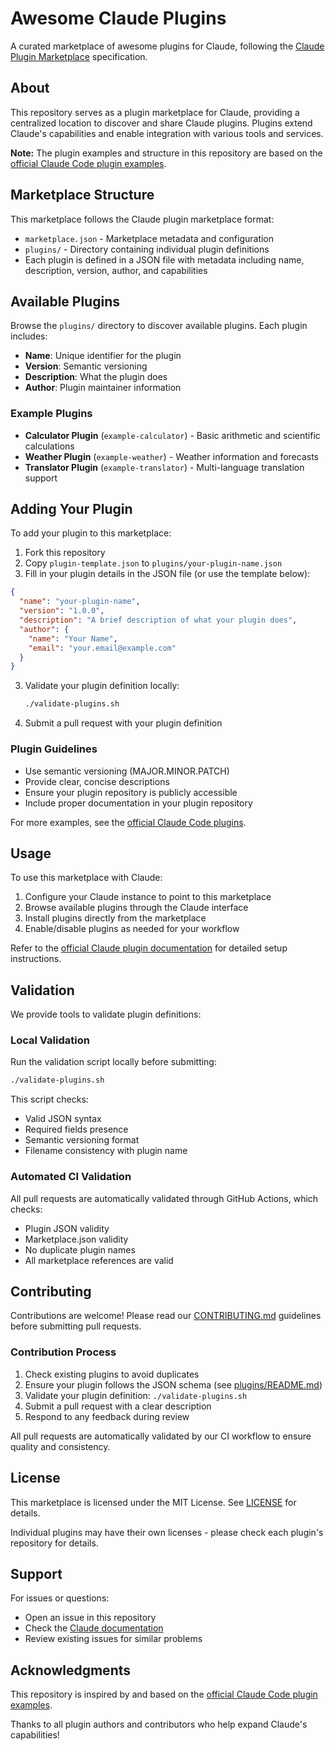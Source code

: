# Awesome Claude Plugins

A curated marketplace of awesome plugins for Claude, following the [Claude Plugin Marketplace](https://docs.claude.com/en/docs/claude-code/plugin-marketplaces) specification.

## About

This repository serves as a plugin marketplace for Claude, providing a centralized location to discover and share Claude plugins. Plugins extend Claude's capabilities and enable integration with various tools and services.

**Note:** The plugin examples and structure in this repository are based on the [official Claude Code plugin examples](https://github.com/anthropics/claude-code/tree/main/plugins).

## Marketplace Structure

This marketplace follows the Claude plugin marketplace format:

- `marketplace.json` - Marketplace metadata and configuration
- `plugins/` - Directory containing individual plugin definitions
- Each plugin is defined in a JSON file with metadata including name, description, version, author, and capabilities

## Available Plugins

Browse the `plugins/` directory to discover available plugins. Each plugin includes:

- **Name**: Unique identifier for the plugin
- **Version**: Semantic versioning
- **Description**: What the plugin does
- **Author**: Plugin maintainer information

### Example Plugins

- **Calculator Plugin** (`example-calculator`) - Basic arithmetic and scientific calculations
- **Weather Plugin** (`example-weather`) - Weather information and forecasts
- **Translator Plugin** (`example-translator`) - Multi-language translation support

## Adding Your Plugin

To add your plugin to this marketplace:

1. Fork this repository
2. Copy `plugin-template.json` to `plugins/your-plugin-name.json`
3. Fill in your plugin details in the JSON file (or use the template below):

```json
{
  "name": "your-plugin-name",
  "version": "1.0.0",
  "description": "A brief description of what your plugin does",
  "author": {
    "name": "Your Name",
    "email": "your.email@example.com"
  }
}
```

3. Validate your plugin definition locally:
   ```bash
   ./validate-plugins.sh
   ```

4. Submit a pull request with your plugin definition

### Plugin Guidelines

- Use semantic versioning (MAJOR.MINOR.PATCH)
- Provide clear, concise descriptions
- Ensure your plugin repository is publicly accessible
- Include proper documentation in your plugin repository

For more examples, see the [official Claude Code plugins](https://github.com/anthropics/claude-code/tree/main/plugins).

## Usage

To use this marketplace with Claude:

1. Configure your Claude instance to point to this marketplace
2. Browse available plugins through the Claude interface
3. Install plugins directly from the marketplace
4. Enable/disable plugins as needed for your workflow

Refer to the [official Claude plugin documentation](https://docs.claude.com/en/docs/claude-code/plugin-marketplaces) for detailed setup instructions.

## Validation

We provide tools to validate plugin definitions:

### Local Validation

Run the validation script locally before submitting:

```bash
./validate-plugins.sh
```

This script checks:
- Valid JSON syntax
- Required fields presence
- Semantic versioning format
- Filename consistency with plugin name

### Automated CI Validation

All pull requests are automatically validated through GitHub Actions, which checks:
- Plugin JSON validity
- Marketplace.json validity
- No duplicate plugin names
- All marketplace references are valid

## Contributing

Contributions are welcome! Please read our [CONTRIBUTING.md](CONTRIBUTING.md) guidelines before submitting pull requests.

### Contribution Process

1. Check existing plugins to avoid duplicates
2. Ensure your plugin follows the JSON schema (see [plugins/README.md](plugins/README.md))
3. Validate your plugin definition: `./validate-plugins.sh`
4. Submit a pull request with a clear description
5. Respond to any feedback during review

All pull requests are automatically validated by our CI workflow to ensure quality and consistency.

## License

This marketplace is licensed under the MIT License. See [LICENSE](LICENSE) for details.

Individual plugins may have their own licenses - please check each plugin's repository for details.

## Support

For issues or questions:
- Open an issue in this repository
- Check the [Claude documentation](https://docs.claude.com)
- Review existing issues for similar problems

## Acknowledgments

This repository is inspired by and based on the [official Claude Code plugin examples](https://github.com/anthropics/claude-code/tree/main/plugins).

Thanks to all plugin authors and contributors who help expand Claude's capabilities!
